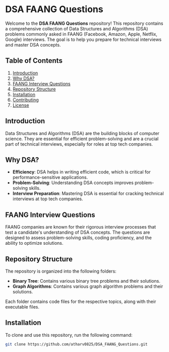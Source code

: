 # DSA FAANG Questions


Welcome to the **DSA FAANG Questions** repository! This repository contains a comprehensive collection of Data Structures and Algorithms (DSA) problems commonly asked in FAANG (Facebook, Amazon, Apple, Netflix, Google) interviews. The goal is to help you prepare for technical interviews and master DSA concepts.

## Table of Contents
1. [Introduction](#introduction)
2. [Why DSA?](#why-dsa)
3. [FAANG Interview Questions](#faang-interview-questions)
4. [Repository Structure](#repository-structure)
5. [Installation](#installation)
6. [Contributing](#contributing)
7. [License](#license)

## Introduction

Data Structures and Algorithms (DSA) are the building blocks of computer science. They are essential for efficient problem-solving and are a crucial part of technical interviews, especially for roles at top tech companies.

## Why DSA?

- **Efficiency**: DSA helps in writing efficient code, which is critical for performance-sensitive applications.
- **Problem-Solving**: Understanding DSA concepts improves problem-solving skills.
- **Interview Preparation**: Mastering DSA is essential for cracking technical interviews at top tech companies.

## FAANG Interview Questions

FAANG companies are known for their rigorous interview processes that test a candidate's understanding of DSA concepts. The questions are designed to assess problem-solving skills, coding proficiency, and the ability to optimize solutions.



## Repository Structure

The repository is organized into the following folders:

- **Binary Tree**: Contains various binary tree problems and their solutions.
- **Graph Algorithms**: Contains various graph algorithm problems and their solutions.

Each folder contains code files for the respective topics, along with their executable files.

## Installation

To clone and use this repository, run the following command:

```sh
git clone https://github.com/atharv0825/DSA_FAANG_Questions.git
